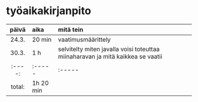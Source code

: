 # työaikakirjanpito

| päivä | aika | mitä tein  |
| :----:|:-----| :-----|
| 24.3. | 20 min | vaatimusmäärittely |
| 30.3. | 1 h  | selvitelty miten javalla voisi toteuttaa miinaharavan ja mitä kaikkea se vaatii|
| :----:|:-----| :-----|
| total: | 1h 20 min |  | 
